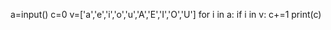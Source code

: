 
a=input()
c=0
v=['a','e','i','o','u','A','E','I','O','U']
for i in a:
 if i in v:
  c+=1
print(c)

